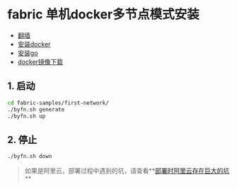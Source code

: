 # fabric 单机docker多节点模式安装

* [翻墙](../../../shadowsocks/)
* [安装docker](../../../docker/install.md)
* [安装go](../../../golang/install.md)
* [docker镜像下载](../docker.download.md)

## 1. 启动

```bash
cd fabric-samples/first-network/
./byfn.sh generate
./byfn.sh up
```

## 2. 停止

```bash
./byfn.sh down
```

> 如果是阿里云，部署过程中遇到的坑，请查看**[部署时阿里云存在巨大的坑](../aliyun.keng.md)**